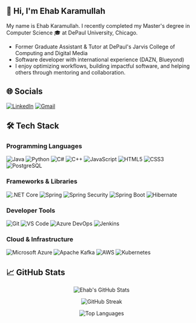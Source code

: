## 👋 Hi, I'm Ehab Karamullah
My name is Ehab Karamullah. I recently completed my Master's degree in Computer Science 🎓 at DePaul University, Chicago.
- Former Graduate Assistant & Tutor at DePaul's Jarvis College of Computing and Digital Media
- Software developer with international experience (DAZN, Blueyond)
- I enjoy optimizing workflows, building impactful software, and helping others through mentoring and collaboration.

## 🌐 Socials
[![LinkedIn](https://img.shields.io/badge/linkedin-0077B5.svg?style=for-the-badge&logo=linkedin)](https://www.linkedin.com/in/ehab-karamullah/) [![Gmail](https://img.shields.io/badge/email-D14836?style=for-the-badge&logo=gmail&logoColor=white)](mailto:ehab8336@gmail.com)

## 🛠 Tech Stack

### **Programming Languages**
![Java](https://img.shields.io/badge/Java-007396.svg?style=for-the-badge&logo=java&logoColor=white) ![Python](https://img.shields.io/badge/Python-3776AB.svg?style=for-the-badge&logo=python&logoColor=white) ![C#](https://img.shields.io/badge/C%23-239120.svg?style=for-the-badge&logo=c-sharp&logoColor=white) ![C++](https://img.shields.io/badge/C++-00599C.svg?style=for-the-badge&logo=c%2B%2B&logoColor=white) ![JavaScript](https://img.shields.io/badge/JavaScript-F7DF1E.svg?style=for-the-badge&logo=javascript&logoColor=black) ![HTML5](https://img.shields.io/badge/HTML5-E34F26.svg?style=for-the-badge&logo=html5&logoColor=white) ![CSS3](https://img.shields.io/badge/CSS3-1572B6.svg?style=for-the-badge&logo=css3&logoColor=white) ![PostgreSQL](https://img.shields.io/badge/PostgreSQL-336791.svg?style=for-the-badge&logo=postgresql&logoColor=white)

### **Frameworks & Libraries**
![.NET Core](https://img.shields.io/badge/.NET%20Core-512BD4.svg?style=for-the-badge&logo=.net&logoColor=white) ![Spring](https://img.shields.io/badge/Spring-6DB33F.svg?style=for-the-badge&logo=spring&logoColor=white) ![Spring Security](https://img.shields.io/badge/Spring%20Security-6DB33F.svg?style=for-the-badge&logo=springsecurity&logoColor=white) ![Spring Boot](https://img.shields.io/badge/Spring%20Boot-6DB33F.svg?style=for-the-badge&logo=springboot&logoColor=white) ![Hibernate](https://img.shields.io/badge/Hibernate-59666C.svg?style=for-the-badge&logo=hibernate&logoColor=white)

### **Developer Tools**
![Git](https://img.shields.io/badge/Git-F05032.svg?style=for-the-badge&logo=git&logoColor=white) ![VS Code](https://img.shields.io/badge/VS%20Code-007ACC.svg?style=for-the-badge&logo=visual-studio-code&logoColor=white) ![Azure DevOps](https://img.shields.io/badge/Azure%20DevOps-0078D4.svg?style=for-the-badge&logo=azuredevops&logoColor=white) ![Jenkins](https://img.shields.io/badge/Jenkins-D24939.svg?style=for-the-badge&logo=jenkins&logoColor=white)

### **Cloud & Infrastructure**
![Microsoft Azure](https://img.shields.io/badge/Microsoft%20Azure-0078D4.svg?style=for-the-badge&logo=microsoftazure&logoColor=white) ![Apache Kafka](https://img.shields.io/badge/Apache%20Kafka-231F20.svg?style=for-the-badge&logo=apachekafka&logoColor=white) ![AWS](https://img.shields.io/badge/AWS-232F3E.svg?style=for-the-badge&logo=amazonaws&logoColor=white) ![Kubernetes](https://img.shields.io/badge/Kubernetes-326CE5.svg?style=for-the-badge&logo=kubernetes&logoColor=white)

## 📈 GitHub Stats
<p align="center">
  <img src="https://github-readme-stats.vercel.app/api?username=ehabkaram1&show_icons=true&theme=default" alt="Ehab's GitHub Stats" />
</p>

<p align="center">
  <img src="https://github-readme-streak-stats.herokuapp.com/?user=ehabkaram1&theme=default" alt="GitHub Streak" />
</p>

<p align="center">
  <img src="https://github-readme-stats.vercel.app/api/top-langs/?username=ehabkaram1&layout=compact&langs_count=8" alt="Top Languages" />
</p>

